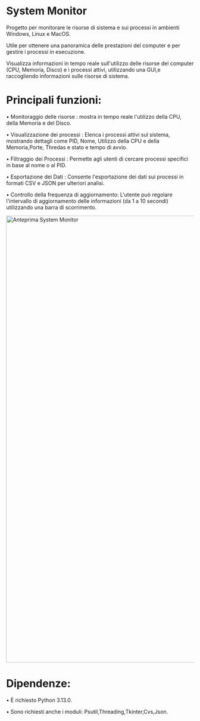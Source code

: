 # System Monitor
Progetto per monitorare le risorse di sistema e sui processi in ambienti Windows, Linux e MacOS. 

Utile per ottenere una panoramica delle prestazioni del computer e per gestire i processi in esecuzione.

Visualizza informazioni in tempo reale sull'utilizzo delle risorse del computer (CPU, Memoria, Disco) e i processi attivi, utilizzando una GUI,e raccogliendo informazioni sulle risorse di sistema. 

# Principali funzioni:

•  Monitoraggio delle risorse : mostra in tempo reale l'utilizzo della CPU, della Memoria e del Disco.

•  Visualizzazione dei processi : Elenca i processi attivi sul sistema, mostrando dettagli come PID, Nome, Utilizzo della CPU e della Memoria,Porte, Thredas e stato e tempo di avvio.

•  Filtraggio dei Processi : Permette agli utenti di cercare processi specifici in base al nome o al PID.

•  Esportazione dei Dati : Consente l'esportazione dei dati sui processi in formati CSV e JSON per ulteriori analisi.

•  Controllo della frequenza di aggiornamento: L'utente può regolare l'intervallo di aggiornamento delle informazioni (da 1 a 10 secondi) utilizzando una barra di scorrimento.


<img width="1198" alt="Anteprima System Monitor" src="https://github.com/user-attachments/assets/46ed77ff-9436-41b2-ab05-a32dc9605568" />

# Dipendenze:

• È richiesto Python 3.13.0.

• Sono richiesti anche i moduli: Psutil,Threading,Tkinter,Cvs,Json.
